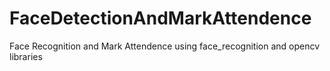 # FaceDetectionAndMarkAttendence

Face Recognition and Mark Attendence using face_recognition and opencv libraries
